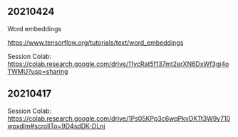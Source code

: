 
## 20210424

Word embeddings

https://www.tensorflow.org/tutorials/text/word_embeddings

Session Colab: https://colab.research.google.com/drive/11ycRat5f137mt2erXN6DxWf3gj4oTWMU?usp=sharing

## 20210417

Session Colab: https://colab.research.google.com/drive/1Ps05KPp3c6wqPkvDKTt3W9y710wpxdlm#scrollTo=9D4sdDK-DLnj

